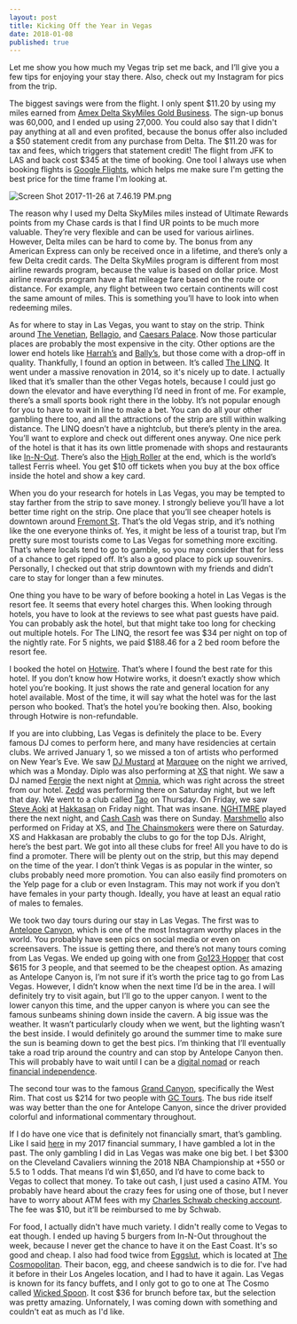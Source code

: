 ```yaml
---
layout: post
title: Kicking Off the Year in Vegas
date: 2018-01-08
published: true
---
```

Let me show you how much my Vegas trip set me back, and I’ll give you a few tips for enjoying your stay there. Also, check out my Instagram for pics from the trip.

The biggest savings were from the flight. I only spent $11.20 by using my miles earned from [Amex Delta SkyMiles Gold Business](https://www262.americanexpress.com/apply-card/business-card/gold-delta-skymiles-business-credit-card/122/47009-9-0-B51931CE59D999C7715AE31DE1C6DACC-201279-9tbEHp2fWIvh2ihC*9sq4rgxxOE=?extlink=US-mgm-inav-copypaste-112-201279-CHSY:0008&cpid=201279). The sign-up bonus was 60,000, and I ended up using 27,000. You could also say that I didn't pay anything at all and even profited, because the bonus offer also included a $50 statement credit from any purchase from Delta. The $11.20 was for tax and fees, which triggers that statement credit! The flight from JFK to LAS and back cost $345 at the time of booking. One tool I always use when booking flights is [Google Flights](https://www.google.com/flights/), which helps me make sure I'm getting the best price for the time frame I'm looking at.

![Screen Shot 2017-11-26 at 7.46.19 PM.png](https://i.imgur.com/rrSX2Ko.png)

The reason why I used my Delta SkyMiles miles instead of Ultimate Rewards points from my Chase cards is that I find UR points to be much more valuable. They’re very flexible and can be used for various airlines. However, Delta miles can be hard to come by. The bonus from any American Express can only be received once in a lifetime, and there’s only a few Delta credit cards. The Delta SkyMiles program is different from most airline rewards program, because the value is based on dollar price. Most airline rewards program have a flat mileage fare based on the route or distance. For example, any flight between two certain continents will cost the same amount of miles. This is something you’ll have to look into when redeeming miles.

As for where to stay in Las Vegas, you want to stay on the strip. Think around [The Venetian](https://en.wikipedia.org/wiki/The_Venetian_Las_Vegas), [Bellagio](https://en.wikipedia.org/wiki/Bellagio_(resort)), and [Caesars Palace](https://en.wikipedia.org/wiki/Caesars_Palace). Now those particular places are probably the most expensive in the city. Other options are the lower end hotels like [Harrah’s](https://en.wikipedia.org/wiki/Harrah%27s_Las_Vegas) and [Bally’s](https://en.wikipedia.org/wiki/Bally%27s_Las_Vegas), but those come with a drop-off in quality. Thankfully, I found an option in between. It’s called [The LINQ](https://en.wikipedia.org/wiki/The_Linq). It went under a massive renovation in 2014, so it's nicely up to date. I actually liked that it’s smaller than the other Vegas hotels, because I could just go down the elevator and have everything I’d need in front of me. For example, there’s a small sports book right there in the lobby. It’s not popular enough for you to have to wait in line to make a bet. You can do all your other gambling there too, and all the attractions of the strip are still within walking distance. The LINQ doesn’t have a nightclub, but there’s plenty in the area. You’ll want to explore and check out different ones anyway. One nice perk of the hotel is that it has its own little promenade with shops and restaurants like [In-N-Out](https://www.yelp.com/biz/in-n-out-burger-las-vegas-12). There’s also the [High Roller](https://en.wikipedia.org/wiki/High_Roller_(Ferris_wheel)) at the end, which is the world’s tallest Ferris wheel. You get $10 off tickets when you buy at the box office inside the hotel and show a key card.

When you do your research for hotels in Las Vegas, you may be tempted to stay farther from the strip to save money. I strongly believe you’ll have a lot better time right on the strip. One place that you’ll see cheaper hotels is downtown around [Fremont St](https://en.wikipedia.org/wiki/Fremont_Street). That’s the old Vegas strip, and it’s nothing like the one everyone thinks of. Yes, it might be less of a tourist trap, but I’m pretty sure most tourists come to Las Vegas for something more exciting. That’s where locals tend to go to gamble, so you may consider that for less of a chance to get ripped off. It’s also a good place to pick up souvenirs. Personally, I checked out that strip downtown with my friends and didn’t care to stay for longer than a few minutes.

One thing you have to be wary of before booking a hotel in Las Vegas is the resort fee. It seems that every hotel charges this. When looking through hotels, you have to look at the reviews to see what past guests have paid. You can probably ask the hotel, but that might take too long for checking out multiple hotels. For The LINQ, the resort fee was $34 per night on top of the nightly rate. For 5 nights, we paid $188.46 for a 2 bed room before the resort fee.

I booked the hotel on [Hotwire](https://www.hotwire.com/). That’s where I found the best rate for this hotel. If you don’t know how Hotwire works, it doesn’t exactly show which hotel you’re booking. It just shows the rate and general location for any hotel available. Most of the time, it will say what the hotel was for the last person who booked. That’s the hotel you’re booking then. Also, booking through Hotwire is non-refundable.

If you are into clubbing, Las Vegas is definitely the place to be. Every famous DJ comes to perform here, and many have residencies at certain clubs. We arrived January 1, so we missed a ton of artists who performed on New Year’s Eve. We saw [DJ Mustard](https://en.wikipedia.org/wiki/DJ_Mustard) at [Marquee](https://www.marqueelasvegas.com/) on the night we arrived, which was a Monday. Diplo was also performing at [XS](http://xslasvegas.com/) that night. We saw a DJ named [Fergie](https://en.wikipedia.org/wiki/Fergie_(DJ)) the next night at [Omnia](http://omniaclubs.com/las-vegas/), which was right across the street from our hotel. [Zedd](https://en.wikipedia.org/wiki/Zedd) was performing there on Saturday night, but we left that day. We went to a club called [Tao](https://www.taolasvegas.com/nightclub) on Thursday. On Friday, we saw [Steve Aoki](https://en.wikipedia.org/wiki/Steve_Aoki) at [Hakkasan](http://hakkasannightclub.com/) on Friday night. That was insane. [NGHTMRE](https://en.wikipedia.org/wiki/Nghtmre) played there the next night, and [Cash Cash](https://en.wikipedia.org/wiki/Cash_Cash) was there on Sunday. [Marshmello](https://en.wikipedia.org/wiki/Marshmello) also performed on Friday at XS, and [The Chainsmokers](https://en.wikipedia.org/wiki/The_Chainsmokers) were there on Saturday. XS and Hakkasan are probably the clubs to go for the top DJs. Alright, here’s the best part. We got into all these clubs for free! All you have to do is find a promoter. There will be plenty out on the strip, but this may depend on the time of the year. I don’t think Vegas is as popular in the winter, so clubs probably need more promotion. You can also easily find promoters on the Yelp page for a club or even Instagram. This may not work if you don’t have females in your party though. Ideally, you have at least an equal ratio of males to females.

We took two day tours during our stay in Las Vegas. The first was to [Antelope Canyon](https://en.wikipedia.org/wiki/Antelope_Canyon), which is one of the most Instagram worthy places in the world. You probably have seen pics on social media or even on screensavers. The issue is getting there, and there’s not many tours coming from Las Vegas. We ended up going with one from [Go123 Hopper](https://www.go123hopper.com/) that cost $615 for 3 people, and that seemed to be the cheapest option. As amazing as Antelope Canyon is, I’m not sure if it’s worth the price tag to go from Las Vegas. However, I didn’t know when the next time I’d be in the area. I will definitely try to visit again, but I’ll go to the upper canyon. I went to the lower canyon this time, and the upper canyon is where you can see the famous sunbeams shining down inside the cavern. A big issue was the weather. It wasn’t particularly cloudy when we went, but the lighting wasn’t the best inside. I would definitely go around the summer time to make sure the sun is beaming down to get the best pics. I’m thinking that I’ll eventually take a road trip around the country and can stop by Antelope Canyon then. This will probably have to wait until I can be a [digital nomad](https://en.wikipedia.org/wiki/Digital_nomad) or reach [financial independence](https://en.wikipedia.org/wiki/Financial_independence).

The second tour was to the famous [Grand Canyon](https://en.wikipedia.org/wiki/Grand_Canyon), specifically the West Rim. That cost us $214 for two people with [GC Tours](https://gc.tours/). The bus ride itself was way better than the one for Antelope Canyon, since the driver provided colorful and informational commentary throughout.

If I do have one vice that is definitely not financially smart, that’s gambling. Like I said [here](http://marcopchen.com/2017/12/31/2017-financial-summary-part-1.html) in my 2017 financial summary, I have gambled a lot in the past. The only gambling I did in Las Vegas was make one big bet. I bet $300 on the Cleveland Cavaliers winning the 2018 NBA Championship at +550 or 5.5 to 1 odds. That means I’d win $1,650, and I’d have to come back to Vegas to collect that money. To take out cash, I just used a casino ATM. You probably have heard about the crazy fees for using one of those, but I never have to worry about ATM fees with my [Charles Schwab checking account](https://www.schwab.com/public/schwab/nn/refer-prospect.html). The fee was $10, but it’ll be reimbursed to me by Schwab.

For food, I actually didn't have much variety. I didn't really come to Vegas to eat though. I ended up having 5 burgers from In-N-Out throughout the week, because I never get the chance to have it on the East Coast. It's so good and cheap. I also had food twice from [Eggslut](https://www.yelp.com/biz/eggslut-las-vegas), which is located at [The Cosmopolitan](https://en.wikipedia.org/wiki/Cosmopolitan_of_Las_Vegas). Their bacon, egg, and cheese sandwich is to die for. I've had it before in their Los Angeles location, and I had to have it again. Las Vegas is known for its fancy buffets, and I only got to go to one at The Cosmo called [Wicked Spoon](https://www.yelp.com/biz/wicked-spoon-las-vegas). It cost $36 for brunch before tax, but the selection was pretty amazing. Unfornately, I was coming down with something and couldn't eat as much as I'd like.
